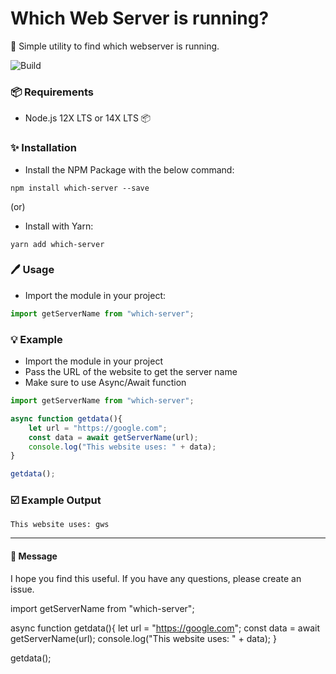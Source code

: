# Which Web Server is running?
:unicorn: Simple utility to find which webserver is running.

![Build](https://github.com/mcnaveen/which-server/workflows/Build/badge.svg)

### :package: Requirements
- Node.js 12X LTS or 14X LTS 📦

### :sparkles: Installation

- Install the NPM Package with the below command:
```
npm install which-server --save
``` 

 (or)

- Install with Yarn:
```
yarn add which-server
```

### :pen: Usage

- Import the module in your project:

```javascript
import getServerName from "which-server";
```

### :bulb: Example

- Import the module in your project
- Pass the URL of the website to get the server name
- Make sure to use Async/Await function

```javascript
import getServerName from "which-server";

async function getdata(){
    let url = "https://google.com";
    const data = await getServerName(url);
    console.log("This website uses: " + data);
}

getdata();
```

### :ballot_box_with_check: Example Output
```
This website uses: gws
```
---


#### :green_heart: Message

I hope you find this useful. If you have any questions, please create an issue.


import getServerName from "which-server";

async function getdata(){
    let url = "https://google.com";
    const data = await getServerName(url);
    console.log("This website uses: " + data);
}

getdata();